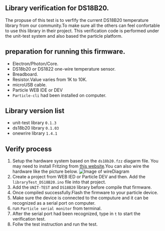 
## Library verification for DS18B20.
The propuse of this test is to verfify the current DS18B20 temperature library from our community.To make sure all the others can feel
confortable to use this library in their project. 
This verification code is performed under the unit-test system and also based the particle platform.

## preparation for running this firmware.
* Electron/Photon/Core.
* DS18b20 or DS1822 one-wire temperature sensor.
* Breadboard.
* Resistor.Value varies from 1K to 10K.
* microUSB cable.
* Particle WEB IDE or DEV
* `Particle-cli` had been installed on computer.

## Library version list
* unit-test library `0.1.3`
* ds18b20 library `0.1.03`
* onewrire library `1.4.1`

## Verify process
  1. Setup the hardware system based on the `ds18b20.fzz` diagarm file. You may need to install Fritzing from [this website](http://fritzing.org/download/).You can also wire the hardware like the picture below.
 ![Image of wireDiagram](https://github.com/spark/ds18b20-photon/blob/verification/verified/wireDiagram.png)
  2. Create a project from WEB IED or Particle DEV and then. Add the `libraryTest_DS18B20.ino` file into that project.
  3. Add the `UNIT-TEST` and `DS18B20` library before compile that firmware.
  4. Once compiled successfully.Flash the firmware to your particle device.
  5. Make sure the device is connected to the computure and it can be recognized as a serial port on computer.
  6. run `Particle serial monitor` from terminal.
  7. After the serial port had been recognized, type in `t` to start the verification test.
  8. Follw the test instruction and run the test.
  
  
  
  




